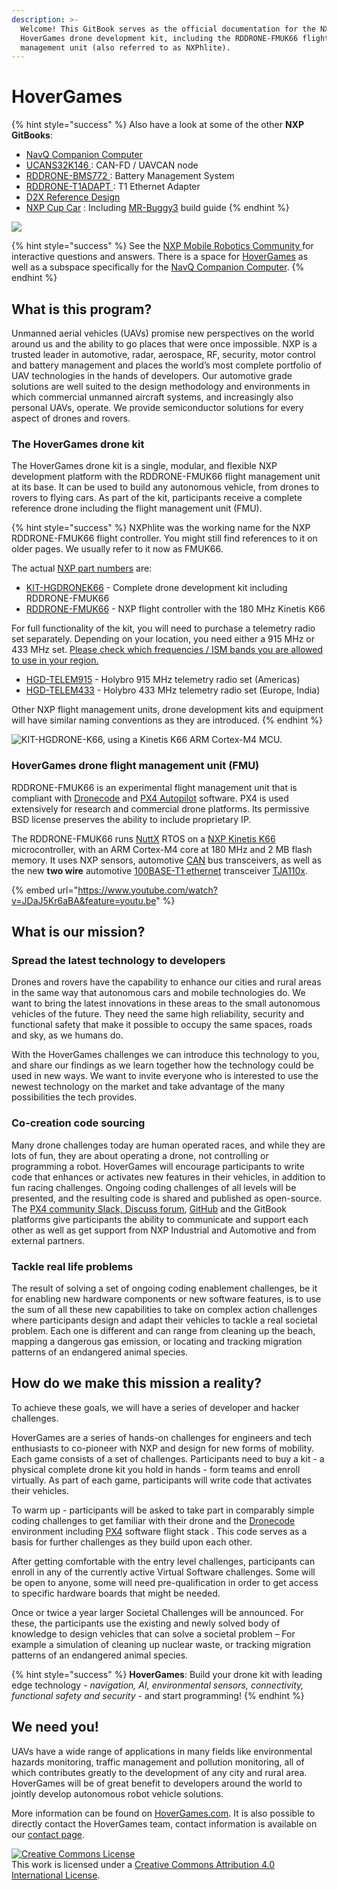 ```yaml
---
description: >-
  Welcome! This GitBook serves as the official documentation for the NXP
  HoverGames drone development kit, including the RDDRONE-FMUK66 flight
  management unit (also referred to as NXPhlite).
---
```


# HoverGames

{% hint style="success" %}
Also have a look at some of the other **NXP GitBooks**:

* [NavQ Companion Computer](https://nxp.gitbook.io/8mmnavq/)
* [UCANS32K146 ](https://nxp.gitbook.io/ucans32k146/): CAN-FD / UAVCAN node
* [RDDRONE-BMS772 ](https://nxp.gitbook.io/rddrone-bms772/): Battery Management System
* [RDDRONE-T1ADAPT ](https://nxp.gitbook.io/rddrone-t1adapt): T1 Ethernet Adapter
* [D2X Reference Design](https://nxp.gitbook.io/d2x/)
* [NXP Cup Car](https://nxp.gitbook.io/nxp-cup-hardware-reference-alamak/) : Including [MR-Buggy3](https://nxp.gitbook.io/nxp-cup/mr-buggy3-developer-guide/mr-buggy3-build-guide) build guide&#x20;
{% endhint %}

![](.gitbook/assets/hg\_logo.png)

{% hint style="success" %}
See the [NXP Mobile Robotics Community ](https://community.nxp.com/community/mobilerobotics)for interactive questions and answers. There is a space for [HoverGames](https://community.nxp.com/community/mobilerobotics/hovergames-drone-challenge) as well as a subspace specifically for the [NavQ Companion Computer](https://community.nxp.com/community/mobilerobotics/hovergames-drone-challenge/navq-8mmnavq-discussion).
{% endhint %}

## What is this program? <a href="#what-is-this-program" id="what-is-this-program"></a>

Unmanned aerial vehicles (UAVs) promise new perspectives on the world around us and the ability to go places that were once impossible. NXP is a trusted leader in automotive, radar, aerospace, RF, security, motor control and battery management and places the world’s most complete portfolio of UAV technologies in the hands of developers. Our automotive grade solutions are well suited to the design methodology and environments in which commercial unmanned aircraft systems, and increasingly also personal UAVs, operate. We provide semiconductor solutions for every aspect of drones and rovers.

### The HoverGames drone kit

The HoverGames drone kit is a single, modular, and flexible NXP development platform with the RDDRONE-FMUK66 flight management unit at its base. It can be used to build any autonomous vehicle, from drones to rovers to flying cars. As part of the kit, participants receive a complete reference drone including the flight management unit (FMU).

{% hint style="success" %}
NXPhlite was the working name for the NXP RDDRONE-FMUK66 flight controller. You might still find references to it on older pages. We usually refer to it now as FMUK66.

The actual [NXP part numbers](https://www.nxp.com/applications/solutions/industrial/aerospace-and-mobile-robotics/uavs-drones-and-rovers:HOVERGAMES-DRONES-ROVERS) are:

* [KIT-HGDRONEK66](https://www.nxp.com/applications/solutions/industrial/aerospace-and-mobile-robotics/uavs-drones-and-rovers/nxp-hovergames-drone-kit-including-rddrone-fmuk66-and-peripherals:KIT-HGDRONEK66) - Complete drone development kit including RDDRONE-FMUK66
* [RDDRONE-FMUK66](https://www.nxp.com/design/designs/px4-robotic-drone-fmu-rddrone-fmuk66:RDDRONE-FMUK66) - NXP flight controller with the 180 MHz Kinetis K66

For full functionality of the kit, you will need to purchase a telemetry radio set separately. Depending on your location, you need either a 915 MHz or 433 MHz set. [Please check which frequencies / ISM bands you are allowed to use in your region.](http://ardupilot.org/copter/docs/common-telemetry-radio-regional-regulations.html)

* [HGD-TELEM915](https://www.nxp.com/part/HGD-TELEM915) - Holybro 915 MHz telemetry radio set (Americas)
* [HGD-TELEM433](https://www.nxp.com/part/HGD-TELEM433) - Holybro 433 MHz telemetry radio set (Europe, India)

Other NXP flight management units, drone development kits and equipment will have similar naming conventions as they are introduced.
{% endhint %}

![KIT-HGDRONE-K66, using a Kinetis K66 ARM Cortex-M4 MCU.](.gitbook/assets/hg\_dronekit\_k66.jpg)

### HoverGames drone flight management unit (FMU)

RDDRONE-FMUK66 is an experimental flight management unit that is compliant with [Dronecode](https://www.dronecode.org) and [PX4 Autopilot](https://px4.io) software. PX4 is used extensively for research and commercial drone platforms. Its permissive BSD license preserves the ability to include proprietary IP.

The RDDRONE-FMUK66 runs [NuttX](https://nuttx.apache.org) RTOS on a [NXP Kinetis K66](https://www.nxp.com/products/processors-and-microcontrollers/arm-based-processors-and-mcus/kinetis-cortex-m-mcus/k-seriesperformancem4/k6x-ethernet/kinetis-k66-180-mhz-dual-high-speed-full-speed-usbs-2mb-flash-microcontrollers-mcus-based-on-arm-cortex-m4-core:K66\_180) microcontroller, with an ARM Cortex-M4 core at 180 MHz and 2 MB flash memory. It uses NXP sensors, automotive [CAN](https://en.wikipedia.org/wiki/CAN\_bus) bus transceivers, as well as the new **two wire** automotive [100BASE-T1 ethernet](https://en.wikipedia.org/wiki/Fast\_Ethernet#100BASE-T1) transceiver [TJA110x](https://www.nxp.com/products/analog/interfaces/in-vehicle-network/ethernet/automotive-ethernet-phy-transceivers:ETHERNET-TRANSCEIVERS).

{% embed url="https://www.youtube.com/watch?v=JDaJ5Kr6aBA&feature=youtu.be" %}

## What is our mission? <a href="#what-is-our-mission" id="what-is-our-mission"></a>

### **Spread the latest technology to developers** <a href="#spread-latest-technology-to-developers" id="spread-latest-technology-to-developers"></a>

Drones and rovers have the capability to enhance our cities and rural areas in the same way that autonomous cars and mobile technologies do. We want to bring the latest innovations in these areas to the small autonomous vehicles of the future. They need the same high reliability, security and functional safety that make it possible to occupy the same spaces, roads and sky, as we humans do.

With the HoverGames challenges we can introduce this technology to you, and share our findings as we learn together how the technology could be used in new ways. We want to invite everyone who is interested to use the newest technology on the market and take advantage of the many possibilities the tech provides.

### **Co-creation code sourcing** <a href="#co-creation-code-sourcing" id="co-creation-code-sourcing"></a>

Many drone challenges today are human operated races, and while they are lots of fun, they are about operating a drone, not controlling or programming a robot. HoverGames will encourage participants to write code that enhances or activates new features in their vehicles, in addition to fun racing challenges. Ongoing coding challenges of all levels will be presented, and the resulting code is shared and published as open-source. The [PX4 community Slack, Discuss forum](contact.md#px4-slack-and-forum), [GitHub](https://github.com/PX4/Firmware) and the GitBook platforms give participants the ability to communicate and support each other as well as get support from NXP Industrial and Automotive and from external partners.

### **Tackle real life problems** <a href="#tackle-real-life-problems" id="tackle-real-life-problems"></a>

The result of solving a set of ongoing coding enablement challenges, be it for enabling new hardware components or new software features, is to use the sum of all these new capabilities to take on complex action challenges where participants design and adapt their vehicles to tackle a real societal problem. Each one is different and can range from cleaning up the beach, mapping a dangerous gas emission, or locating and tracking migration patterns of an endangered animal species.

## How do we make this mission a reality? <a href="#how-do-we-make-this-mission-a-reality" id="how-do-we-make-this-mission-a-reality"></a>

To achieve these goals, we will have a series of developer and hacker challenges.

HoverGames are a series of hands-on challenges for engineers and tech enthusiasts to co-pioneer with NXP and design for new forms of mobility. Each game consists of a set of challenges. Participants need to buy a kit - a physical complete drone kit you hold in hands - form teams and enroll virtually. As part of each game, participants will write code that activates their vehicles.

To warm up - participants will be asked to take part in comparably simple coding challenges to get familiar with their drone and the [Dronecode](https://www.dronecode.org) environment including [PX4](https://px4.io) software flight stack . This code serves as a basis for further challenges as they build upon each other.

After getting comfortable with the entry level challenges, participants can enroll in any of the currently active Virtual Software challenges. Some will be open to anyone, some will need pre-qualification in order to get access to specific hardware boards that might be needed.

Once or twice a year larger Societal Challenges will be announced. For these, the participants use the existing and newly solved body of knowledge to design vehicles that can solve a societal problem – For example a simulation of cleaning up nuclear waste, or tracking migration patterns of an endangered animal species.

{% hint style="success" %}
**HoverGames**: Build your drone kit with leading edge technology - _navigation, AI, environmental sensors, connectivity, functional safety and security -_ and start programming!
{% endhint %}

## We need you! <a href="#we-need-you" id="we-need-you"></a>

UAVs have a wide range of applications in many fields like environmental hazards monitoring, traffic management and pollution monitoring, all of which contributes greatly to the development of any city and rural area. HoverGames will be of great benefit to developers around the world to jointly develop autonomous robot vehicle solutions.

More information can be found on [HoverGames.com](https://www.hovergames.com). It is also possible to directly contact the HoverGames team, contact information is available on our [contact page](contact.md#contact-the-hovergames-team).

[![Creative Commons License](https://i.creativecommons.org/l/by/4.0/88x31.png)](http://creativecommons.org/licenses/by/4.0/)\
This work is licensed under a [Creative Commons Attribution 4.0 International License](http://creativecommons.org/licenses/by/4.0/).
